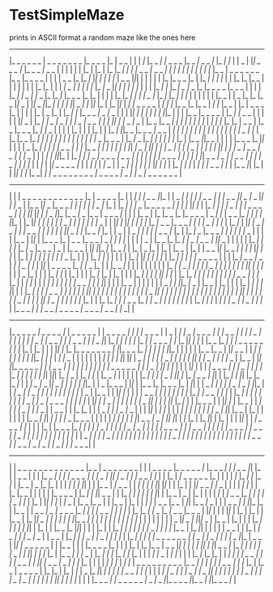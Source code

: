 # TestSimpleMaze
prints in ASCII format a random maze like the ones here

  _ _ _ _ _ _ _ _ _ _ _ _ _ _ _ _ _ _ _ _ _ _ _ _ _ _ _ _ _ _ _
|_     _ _ _ _ _  |  _   _ _ _   _ _ _  |_ _ _ _  |_  |  _ _  | |
|  _|_      |_ _ _| |_ _ _ _  |_   _ _|_ _   _ _|_  |_ _|   |_  |
|  _  | |_|    _   _   _    |_  |_ _ _   _|_ _ _  | |   | | |   |
|_  | |_  | |_  |_ _| |_ _|_ _|_ _ _ _|_ _   _ _| |_ _|_ _|_ _| |
| | | |_ _|_  |_ _  |  _     _ _ _ _ _    |_ _  |_ _ _ _      | |
|   |  _ _  |_  |_ _|_  |_|   |   |   | |_    |  _   _  |_|_| | |
| | |     |_  |_ _ _  |_  | |_ _| | | |_  | | |_  |_  |_ _  | | |
| | | | |_  |_    | | |  _|  _  |_ _| |_ _| |_  |_ _|_ _  |_|_ _|
| | | |_  | | | |_ _| |_  |_ _|  _  |_ _  |_  |_ _ _ _  |_ _ _  |
| | | |_ _|  _|  _  |_  |_ _  |_  |_   _|_  |_   _ _  |_  |_  | |
| | |_  |_ _|   |_ _| |  _  |_  |_ _|_    |_ _|   | |_  |   | | |
| |   |_ _  | |  _    |_  |_  |_ _    |_|_ _  | |_|_ _ _|_|_ _| |
| | |_|  _ _| |_  |_|_  |_  | |_  |_|_  |  _| |_ _ _ _   _  |  _|
| |_  |_ _  |_  |_ _  |  _| |_  |_ _  | |_  |  _ _ _  |_  | | | |
|_  |  _  |_  |   |_ _|   |_  |_ _ _ _|_ _ _|_   _  | | | |_|_ _|
| | |_ _|   | |_|_  | | |   |_ _  |_ _ _   _  | |_ _|_ _|_ _ _  |
| | |   | |_|_ _  | |_ _| |  _ _|_ _  |  _|  _|_   _    |  _ _ _|
| | |_| |_  |_ _ _|_ _  | |_ _  |_ _ _| | | |   |_ _| | |_  |  _|
| |_  |_  |_  |  _ _  | |_ _  |_ _ _  |_ _|_ _|_ _  | | | | |_  |
| | |_  | | |_ _|   |_|_ _  |_ _ _ _|_   _   _  |  _| |_ _| |  _|
| | | |_ _|   |  _|_  |   | |_  |  _  |_ _|_  | |_  |_ _  |_ _| |
| | | | |  _| |_  | |_ _| |   |_ _  |_ _ _  | |_ _|_ _  |_     _|
| | | | |_  |_  | |_ _   _|_|_ _  | |   | | |_ _   _  |_  |_|_  |
| | |  _  |_ _| | |   | |  _ _  | |_ _|_  |_ _ _|   | | | |     |
|   |_|  _|  _ _| |_| | | |  _ _| |_  |  _|  _  | | | |  _| |_| |
| |_ _ _|  _ _  |_ _ _|_ _|_  |_ _  | | |  _|  _| |_|_|_  | |_ _|
| |_ _   _|  _ _ _ _|  _ _  | |  _|_ _| |_  |_ _|_ _ _ _ _|_   _|
| |   |_  |_|    _ _ _|  _ _| |_ _ _   _|  _|   |   |_ _    |_  |
|_ _|_  | |  _|_  |   |_|  _ _ _ _  |_  | |  _|_ _|_  |  _|_ _  |
|  _ _| | | |   |_ _|_  |_|   |   |_  | |_ _|     |   |_  |  _| |
|_ _   _ _|_ _|_  |   |_ _ _|_| |_  |   |   |_| |_ _|_  |_ _|  _|
|_ _ _ _ _ _ _ _ _ _|_ _ _ _ _ _|_ _ _|_ _|_ _ _|_ _ _ _ _ _ _  |

  _ _ _ _ _ _ _ _ _ _ _ _ _ _ _ _ _ _ _ _ _ _ _ _ _ _ _ _ _ _ _
| |   |  _ _   _ _ _     _ _     _ _ _ _ _  |_  |  _ _ _ _  |_  |
|  _|_ _|   |  _ _  |_|_    | |  _ _|    _|_  |  _| |  _ _ _|   |
|  _   _  |_|_ _  |_ _  |_| | |_ _  | |_ _  |_|_ _  |_ _ _ _| | |
|   |_ _|    _  |_    |_  | |_   _|_ _|   |_   _  |_ _ _ _ _ _| |
| |_    |_|   |_  | |_ _| |  _| |  _   _|_  |_ _|_ _ _ _ _   _| |
|   |_|_  |_|  _| |_ _  |_|_  |_ _ _|_ _  |_ _  |  _ _ _ _|_  | |
| |_ _  |   |_  |_ _  |_    |_ _   _ _  |  _ _| |_  |  _ _  |_ _|
|   | | |_|_  |     |_  |_|     | | |  _| |   |_ _ _|_  |_ _|   |
| |_ _|_ _  | | |_|   |_  |_| | | | |_  |_ _|_ _   _  |_ _ _ _| |
| |    _  | | |_  | |_ _|_  | |_| |_ _ _|  _   _|  _|_ _|  _ _ _|
| | |   |_ _|_  |_|_   _  | |_  |_ _   _|_  |_  | |  _  | |  _ _|
| | | |  _ _  |_    |_  | |_ _|_ _  |_ _ _ _| | |_ _|_ _| |_ _  |
| | | |_ _  |   |_|_  | |_ _   _  |_  |  _ _  |_ _ _      |  _ _|
| | |_  | | | |  _  | |_ _  |_  |_ _| |  _ _|  _ _  | |_|_ _    |
| | | | |_ _| |_ _| |_    |_ _|_ _  |_ _ _  |  _  | |_ _ _  | |_|
|_|_ _|_    |_ _ _|_  | |_  |  _  |_      | |_  | |_   _  | |_  |
|  _ _  |_|_  |_   _ _|  _| |_  |_  |_| | |_  | |_  |  _| | | | |
| |   |_ _  |_  |   | |   |_ _|_ _|_  | | | | | |_ _|_  |_|_ _| |
|_ _|_  | |_ _| | | |_ _|_ _ _ _ _  | | | |_ _|  _ _  |_ _  |  _|
|  _  | |_    | |_|_  |  _ _ _ _  |_ _| |_ _  |_  | | |_ _ _|_  |
| | | | |   | | |   |_ _|   |_ _ _|  _|     |_  |_ _|  _  |  _| |
| | | | |_| |_ _| |_  |   | |  _  |_  | | | |_ _|   |_  | |_  | |
| |_ _|_  |_  | |_  | | | |_ _|  _| | | |_|_   _| |_  | |_  |_ _|
|  _|   |_  | | |  _|_ _| |_ _ _  | | |_    |_  | |  _|_ _|_    |
| |  _|_ _| | | |   | |  _ _  |  _| |_  |_| | | | |_ _  |   | | |
| |   |  _ _| | |_|_ _|_ _  | |_ _  | |_  | | | |_  |  _| | | |_|
| | |_ _|   |_ _|   |  _ _ _|   |  _|   | |_ _|   |_| |  _| |_  |
| | |   | |_  |  _| | |  _  |_| | |  _|_  |  _| | | |  _|   |  _|
| | | | |_ _| |_  |_| | |  _|  _| | |  _ _|_  | | | |_|   |_ _  |
| | | |_    |_  |_  | | |_  |_ _| | |_ _ _  |_ _| |_ _ _| |_   _|
| |_ _|   |_  |   |_ _| | |_  |  _| | |  _ _|   |_ _  | |   |_  |
|_ _ _ _|_ _|_ _|_ _ _ _|_ _ _ _ _ _|_ _ _ _ _|_ _ _ _|_ _|_ _| |
  _ _ _ _ _ _ _ _ _ _ _ _ _ _ _ _ _ _ _ _ _ _ _ _ _ _ _ _ _ _ _
|_   _   _ _ _ _|    _ _ _ _    |_  |  _ _ _ _ _  | |  _ _ _ _ _|
| |   |_ _ _ _  | |  _  |  _| |_ _ _|  _ _ _  | | |  _   _ _|   |
|  _|_ _    | | | | |_ _|   |_ _  |  _|_ _ _ _|_ _|_  |_ _ _ _| |
|    _  |_| |_ _| | |   | |_  |_ _| |  _ _ _    |   |_  |_    |_|
| |_  |   |_   _  |_ _| |  _|_ _ _ _ _   _  | |_ _|_  |_  | |_  |
|   | |_|   |_  |_    |_ _ _ _ _ _ _ _|   |_|_ _ _  |_ _|_ _| | |
| |_|_  | |   | | | |_ _    |_ _  |   |_|_ _ _    | |    _|   | |
|     | | | |_|_ _|     | |_  |  _| |_ _  |   | | | | | |  _|_ _|
| | |_| |_|_  |  _ _| | |   | |_ _ _| |  _| | | |_|_ _|_ _|  _  |
| |   |_ _  | |_ _  | |_| |_|_ _ _ _ _ _|  _| |_ _ _    |  _|  _|
| | |   |_ _|   |_ _|   |_ _ _ _ _ _   _|_  | |  _  | |_| | |_  |
| | |_|_    | |   |  _|  _ _   _  | | |  _ _| |_  | |_  |_ _| | |
| | |   |_| |_|_| |_ _|_ _  |   |_ _| |_  | |_ _ _|_  |   |   | |
| |_ _| |  _|   |_   _   _| |_|_   _|_  |_ _|  _ _  | |_| | |_ _|
|     |_| |_  |_  |_ _|_  | |  _|  _  |_ _  |_|  _ _|_  |_ _|   |
| |_|_  | |  _  |_ _ _  | |_|_  |   |_ _  |_  |_ _ _  |_  |  _|_|
| |  _ _| | | |   |  _ _|_ _  | |_|_    |   |  _|  _ _|  _|_ _  |
| |_  | | | | | | |_  |  _  | |_ _  | | |_| |_  | |   | |  _ _ _|
| | |_ _| | |_ _|_  |_ _|  _|_ _ _ _| |_  |_  | |_ _| |  _| |   |
| |_  |   |_ _ _|  _|  _ _|  _ _   _  | |_  | |_    |_  |   |_| |
|_ _ _| |  _|   | |  _|   |_ _  |_|   | |  _|   |_|_  |_ _|_  | |
|_ _ _  |   | |_| |_  | |_ _  | |  _|  _| |_ _|_ _  | |   |_ _  |
|  _ _  | | |_  |_  | | |  _ _| | |  _  |_ _  |   | | |_|_  |  _|
|_  |   | |  _| |  _|  _|_  |  _| |_  |_ _  |_ _|_| |_ _  | |_  |
| | | | | |_ _ _|   |_|  _| |   |   |_ _  |_ _ _  | |   | | |  _|
| | | | |_|  _ _ _|_ _ _|  _|_| |_| |  _|_  |_  | |_ _|_| | |_  |
| | |_|_  | |  _|  _ _ _  |   |_  | | |   |_  | |_ _ _  |_ _| | |
|_ _|  _ _| |_  | |   |  _ _|_ _ _| |_ _|_  |_ _|  _ _   _  |  _|
|  _ _    |_  | | | |_ _|  _ _ _  | |  _ _ _|    _|  _ _|_ _|_  |
|_  | | |_  | | | | |_  | |  _ _| | | |_ _   _| |  _|   |   |   |
| | |_ _|  _| | | |_ _ _| |_  |  _| | |   |_  | |_  | |_ _| | | |
|_ _|_ _ _ _|_ _|_ _ _ _|_ _ _|_ _ _|_ _|_ _ _|_ _|_ _|_ _ _ _| |
  _ _ _ _ _ _ _ _ _ _ _ _ _ _ _ _ _ _ _ _ _ _ _ _ _ _ _ _ _ _ _
| |  _ _ _ _ _   _ _ _ _ _ _ _   _  |_ _  |  _ _ _ _ _   _ _  | |
|  _ _ _   _  |_ _   _ _   _ _|_  |_ _ _ _| | |  _ _  |_|   |_  |
|  _ _  | | | |_ _ _|   |  _|   |_ _ _ _   _|_ _|  _|_ _ _|_  |_|
|  _  | |_ _|  _   _  | |_  | | |_  |  _|_   _ _ _ _   _    |_  |
| |   |    _|_  |_ _| |_  |_ _|_  | |_ _  |  _  |_  |_  | | |  _|
| | |_| | |   |_ _  |  _|_ _ _  | |  _|  _|  _|_  |_  |_| |_|_  |
| |_  | | |_|_ _ _ _|   |_ _  | | | |  _| |_  | |   |_  |_ _  | |
|   | | |_ _   _ _  | |_   _| | |_|  _ _  | | |_ _|_ _| |   | | |
|_| | |_ _  |  _  | |_  |   | | |  _|_  |  _|_ _   _  |_ _| |_ _|
|  _|_ _  | |_  | |_  | |_| |_ _|_  |  _|_   _  |   |_ _  |_ _  |
| |_ _  | |_  | |  _| |_  |  _ _    |_ _  |  _|_| |_ _ _|_ _  | |
|  _ _ _|   | |_|_  |_  | |_ _  | |  _ _ _|  _  |_ _ _ _  |_ _| |
| |  _ _  | | |   |_  | |_  |_ _| |_ _    |_ _|_ _   _  |_ _ _  |
|_|_  |   | | |_|_  | |_  |     |_  | | |_ _  |   |_  |_|  _  | |
|   | | | |_|_ _   _|  _| | | |  _|_ _|_    |_ _| | |_  |_  | | |
| | | | |    _  |_|  _  | |_|_|_ _      | |_ _  | |_  | | | |_ _|
| | | | |_| | |_  | |   |_ _  |_  |_|_| | |   | |_  | | |_ _|  _|
| |_ _|_  | |_ _ _| | |_   _|_  |_ _  | |_ _|_| | | | | |  _ _  |
| |_  |  _|    _ _| |_  |  _  |_ _  | |  _ _  | |_ _| |_ _|_ _ _|
|_ _ _| |  _|_    |_  | |_ _|    _|_ _|_ _|   |    _ _ _ _ _ _  |
|  _ _| |_ _  | | |_ _|_ _  |_|_  |  _ _  | |_| |_ _ _ _ _ _  | |
|_ _  |     | | |_ _ _ _  |_  | | | |_  | |_  |_ _  |  _ _  |_| |
| |  _| |_| | |_|  _ _ _|_  |_ _| | |   |_ _| |_ _ _| |   |_|  _|
| |_  |_  | |_ _ _|   |   |_ _  | |_ _| |   |_  |_   _| |_  |_  |
| |  _|_ _|_ _  |  _|_ _|_  | | |     |_ _|_  |_  |_  | |  _|  _|
| |_ _ _  |  _| | |  _ _  |_ _| |_| |_ _ _ _|_ _ _| |_ _|_  |_  |
|   | |  _|   |_ _|_  |  _|   |_  |  _ _ _ _ _ _ _ _ _    |_ _ _|
| |_ _| |  _|_ _ _  | | |_  |_  | |_ _  |  _ _ _ _  |   |_  |_  |
|_  |  _|_  |  _  |_ _|_|  _|  _|     | | |  _ _  |_ _|_  |_  | |
|  _| |  _ _| |  _|  _  | |_ _  |_| | | | | |  _| |    _ _|  _| |
|_   _ _|_ _  |_  | |  _| |   |_  |_| | | | |_  | | | |_ _ _   _|
|_ _ _ _ _ _ _|_ _ _|_ _ _|_|_ _ _ _ _|_|_ _ _|_ _|_|_ _ _ _|_  |

